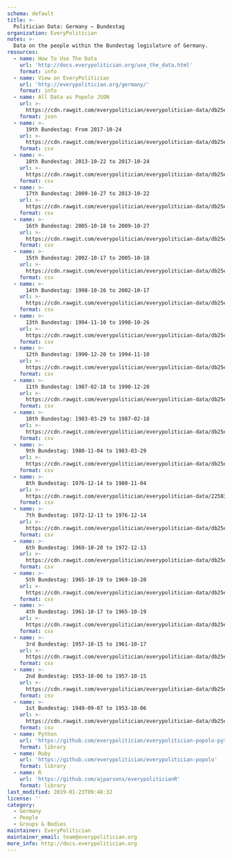 ```yaml
---
schema: default
title: >-
  Politician Data: Germany — Bundestag
organization: EveryPolitician
notes: >-
  Data on the people within the Bundestag legislature of Germany.
resources:
  - name: How To Use The Data
    url: 'http://docs.everypolitician.org/use_the_data.html'
    format: info
  - name: View on EveryPolitician
    url: 'http://everypolitician.org/germany/'
    format: info
  - name: All Data as Popolo JSON
    url: >-
      https://cdn.rawgit.com/everypolitician/everypolitician-data/db25ecbff787bcc6251bcb16915dd5da0775dfb0/data/Germany/Bundestag/ep-popolo-v1.0.json
    format: json
  - name: >-
      19th Bundestag: From 2017-10-24
    url: >-
      https://cdn.rawgit.com/everypolitician/everypolitician-data/db25ecbff787bcc6251bcb16915dd5da0775dfb0/data/Germany/Bundestag/term-19.csv
    format: csv
  - name: >-
      18th Bundestag: 2013-10-22 to 2017-10-24
    url: >-
      https://cdn.rawgit.com/everypolitician/everypolitician-data/db25ecbff787bcc6251bcb16915dd5da0775dfb0/data/Germany/Bundestag/term-18.csv
    format: csv
  - name: >-
      17th Bundestag: 2009-10-27 to 2013-10-22
    url: >-
      https://cdn.rawgit.com/everypolitician/everypolitician-data/db25ecbff787bcc6251bcb16915dd5da0775dfb0/data/Germany/Bundestag/term-17.csv
    format: csv
  - name: >-
      16th Bundestag: 2005-10-18 to 2009-10-27
    url: >-
      https://cdn.rawgit.com/everypolitician/everypolitician-data/db25ecbff787bcc6251bcb16915dd5da0775dfb0/data/Germany/Bundestag/term-16.csv
    format: csv
  - name: >-
      15th Bundestag: 2002-10-17 to 2005-10-18
    url: >-
      https://cdn.rawgit.com/everypolitician/everypolitician-data/db25ecbff787bcc6251bcb16915dd5da0775dfb0/data/Germany/Bundestag/term-15.csv
    format: csv
  - name: >-
      14th Bundestag: 1998-10-26 to 2002-10-17
    url: >-
      https://cdn.rawgit.com/everypolitician/everypolitician-data/db25ecbff787bcc6251bcb16915dd5da0775dfb0/data/Germany/Bundestag/term-14.csv
    format: csv
  - name: >-
      13th Bundestag: 1994-11-10 to 1998-10-26
    url: >-
      https://cdn.rawgit.com/everypolitician/everypolitician-data/db25ecbff787bcc6251bcb16915dd5da0775dfb0/data/Germany/Bundestag/term-13.csv
    format: csv
  - name: >-
      12th Bundestag: 1990-12-20 to 1994-11-10
    url: >-
      https://cdn.rawgit.com/everypolitician/everypolitician-data/db25ecbff787bcc6251bcb16915dd5da0775dfb0/data/Germany/Bundestag/term-12.csv
    format: csv
  - name: >-
      11th Bundestag: 1987-02-18 to 1990-12-20
    url: >-
      https://cdn.rawgit.com/everypolitician/everypolitician-data/db25ecbff787bcc6251bcb16915dd5da0775dfb0/data/Germany/Bundestag/term-11.csv
    format: csv
  - name: >-
      10th Bundestag: 1983-03-29 to 1987-02-18
    url: >-
      https://cdn.rawgit.com/everypolitician/everypolitician-data/db25ecbff787bcc6251bcb16915dd5da0775dfb0/data/Germany/Bundestag/term-10.csv
    format: csv
  - name: >-
      9th Bundestag: 1980-11-04 to 1983-03-29
    url: >-
      https://cdn.rawgit.com/everypolitician/everypolitician-data/db25ecbff787bcc6251bcb16915dd5da0775dfb0/data/Germany/Bundestag/term-9.csv
    format: csv
  - name: >-
      8th Bundestag: 1976-12-14 to 1980-11-04
    url: >-
      https://cdn.rawgit.com/everypolitician/everypolitician-data/225837259784522f5fcc4c246ddebea943f85947/data/Germany/Bundestag/term-8.csv
    format: csv
  - name: >-
      7th Bundestag: 1972-12-13 to 1976-12-14
    url: >-
      https://cdn.rawgit.com/everypolitician/everypolitician-data/db25ecbff787bcc6251bcb16915dd5da0775dfb0/data/Germany/Bundestag/term-7.csv
    format: csv
  - name: >-
      6th Bundestag: 1969-10-20 to 1972-12-13
    url: >-
      https://cdn.rawgit.com/everypolitician/everypolitician-data/db25ecbff787bcc6251bcb16915dd5da0775dfb0/data/Germany/Bundestag/term-6.csv
    format: csv
  - name: >-
      5th Bundestag: 1965-10-19 to 1969-10-20
    url: >-
      https://cdn.rawgit.com/everypolitician/everypolitician-data/db25ecbff787bcc6251bcb16915dd5da0775dfb0/data/Germany/Bundestag/term-5.csv
    format: csv
  - name: >-
      4th Bundestag: 1961-10-17 to 1965-10-19
    url: >-
      https://cdn.rawgit.com/everypolitician/everypolitician-data/db25ecbff787bcc6251bcb16915dd5da0775dfb0/data/Germany/Bundestag/term-4.csv
    format: csv
  - name: >-
      3rd Bundestag: 1957-10-15 to 1961-10-17
    url: >-
      https://cdn.rawgit.com/everypolitician/everypolitician-data/db25ecbff787bcc6251bcb16915dd5da0775dfb0/data/Germany/Bundestag/term-3.csv
    format: csv
  - name: >-
      2nd Bundestag: 1953-10-06 to 1957-10-15
    url: >-
      https://cdn.rawgit.com/everypolitician/everypolitician-data/db25ecbff787bcc6251bcb16915dd5da0775dfb0/data/Germany/Bundestag/term-2.csv
    format: csv
  - name: >-
      1st Bundestag: 1949-09-07 to 1953-10-06
    url: >-
      https://cdn.rawgit.com/everypolitician/everypolitician-data/db25ecbff787bcc6251bcb16915dd5da0775dfb0/data/Germany/Bundestag/term-1.csv
    format: csv
  - name: Python
    url: 'https://github.com/everypolitician/everypolitician-popolo-python'
    format: library
  - name: Ruby
    url: 'https://github.com/everypolitician/everypolitician-popolo'
    format: library
  - name: R
    url: 'https://github.com/ajparsons/everypoliticianR'
    format: library
last_modified: 2019-01-23T09:48:32
license: ''
category:
  - Germany
  - People
  - Groups & Bodies
maintainer: EveryPolitician
maintainer_email: team@everypolitician.org
more_info: http://docs.everypolitician.org
---
```

